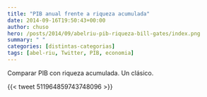 ```yaml
---
title: "PIB anual frente a riqueza acumulada"
date: 2014-09-16T19:50:43+00:00
author: chuso
hero: /posts/2014/09/abelriu-pib-riqueza-bill-gates/index.png
summary: " "
categories: [distintas-categorias]
tags: [abel-riu, Twitter, PIB, economia]
---
```

Comparar PIB con riqueza acumulada. Un clásico.

{{< tweet 511964859743748096 >}}
